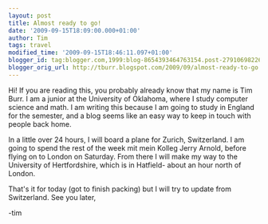 ```yaml
---
layout: post
title: Almost ready to go!
date: '2009-09-15T18:09:00.000+01:00'
author: Tim
tags: travel
modified_time: '2009-09-15T18:46:11.097+01:00'
blogger_id: tag:blogger.com,1999:blog-8654393464763154.post-2791069822685161734
blogger_orig_url: http://tburr.blogspot.com/2009/09/almost-ready-to-go.html
---
```


Hi! If you are reading this, you probably already know that my name is Tim Burr. I am a junior at the University of Oklahoma, where I study computer science and math. I am writing this because I am going to study in England for the semester, and a blog seems like an easy way to keep in touch with people back home.

In a little over 24 hours, I will board a plane for Zurich, Switzerland. I am going to spend the rest of the week mit mein Kolleg Jerry Arnold, before flying on to London on Saturday. From there I will make my way to the University of Hertfordshire, which is in Hatfield- about an hour north of London.

That's it for today (got to finish packing) but I will try to update from Switzerland. See you later,

-tim

